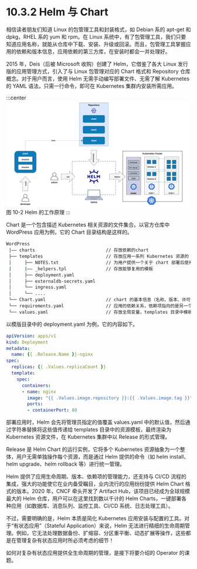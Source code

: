 # 10.3.2 Helm 与 Chart

相信读者朋友们知道 Linux 的包管理工具和封装格式，如 Debian 系的 apt-get 和 dpkg，RHEL 系的 yum 和 rpm。在 Linux 系统中，有了包管理工具，我们只要知道应用名称，就能从仓库中下载、安装、升级或回滚。而且，包管理工具掌握应用的依赖和版本信息，应用依赖的第三方库，在安装时都会一并处理好。

2015 年，Deis（后被 Microsoft 收购）创建了 Helm，它借鉴了各大 Linux 发行版的应用管理方式，引入了与 Linux 包管理对应的 Chart 格式和 Repository 仓库概念。对于用户而言，使用 Helm 无需手动编写部署文件、无需了解 Kubernetes 的 YAML 语法，只需一行命令，即可在 Kubernetes 集群内安装所需应用。

:::center
  ![](../assets/helm.webp)<br/>
  图 10-2 Helm 的工作原理
:::

Chart 是一个包含描述 Kubernetes 相关资源的文件集合。以官方仓库中 WordPress 应用为例，它的 Chart 目录结构是这样的。

```bash
WordPress
 |—— charts                           // 存放依赖的chart
 ├── templates                        // 存放应用一系列 Kubernetes 资源的 YAML 模板，通过渲染变量得到部署文件
 │     ├── NOTES.txt                  // 为用户提供一个关于 chart 部署后使用说明的文件
 |     |—— _helpers.tpl               // 存放能够复用的模板
 │     ├── deployment.yaml
 │     ├── externaldb-secrets.yaml
 │     └── ingress.yaml
 │     └── ....
 └── Chart.yaml                       // chart 的基本信息（名称、版本、许可证、自述、说明、图标，等等）
 └── requirements.yaml                // 应用的依赖关系，依赖项指向的是另一个应用的坐标（名称、版本、Repository 地址）
 └── values.yaml                      // 存放全局变量，templates 目录中模板文件中用到变量的值
```

以模版目录中的 deployment.yaml 为例，它的内容如下。

```yaml
apiVersion: apps/v1
kind: Deployment
metadata:
  name: {{ .Release.Name }}-nginx
spec:
  replicas: {{ .Values.replicaCount }}
  template:
    spec:
      containers:
      - name: nginx
        image: "{{ .Values.image.repository }}:{{ .Values.image.tag }}"
        ports:
        - containerPort: 80
```
部署应用时，Helm 会先将管理员指定的值覆盖 values.yaml 中的默认值，然后通过字符串替换将这些值传递给 templates 目录中的资源模板，最终渲染为 Kubernetes 资源文件，在 Kubernetes 集群中以 Release 的形式管理。

Release 是 Helm Chart 的运行实例，它将多个 Kubernetes 资源抽象为一个整体，用户无需单独操作每个资源，而是通过 Helm 提供的命令（如 helm install、helm upgrade、helm rollback 等）进行统一管理。


Helm 提供了应用生命周期、版本、依赖项的管理能力，还支持与 CI/CD 流程的集成，强大的功能使它在业内备受瞩目，业内流行的应用纷纷提供 Helm Chart 格式的版本。2020 年，CNCF 牵头开发了 Artifact Hub，该项目已经成为全球规模最大的 Helm 仓库，用户可以在这里找到数以千计的 Helm Charts，一键部署各种应用（如数据库、消息队列、监控工具、CI/CD 系统、日志处理工具）。

不过，需要明确的是，Helm 本质是简化 Kubernetes 应用安装与配置的工具。对于“有状态应用”（Stateful Application）来说，Helm 无法进行精细的生命周期管理。例如，它无法处理数据备份、扩缩容、分区重平衡、动态扩展等操作，这些都是在管理复杂有状态应用时所必须考虑的细节！

如何对复杂有状态应用提供全生命周期的管理，是接下将要介绍的 Operator 的课题。



